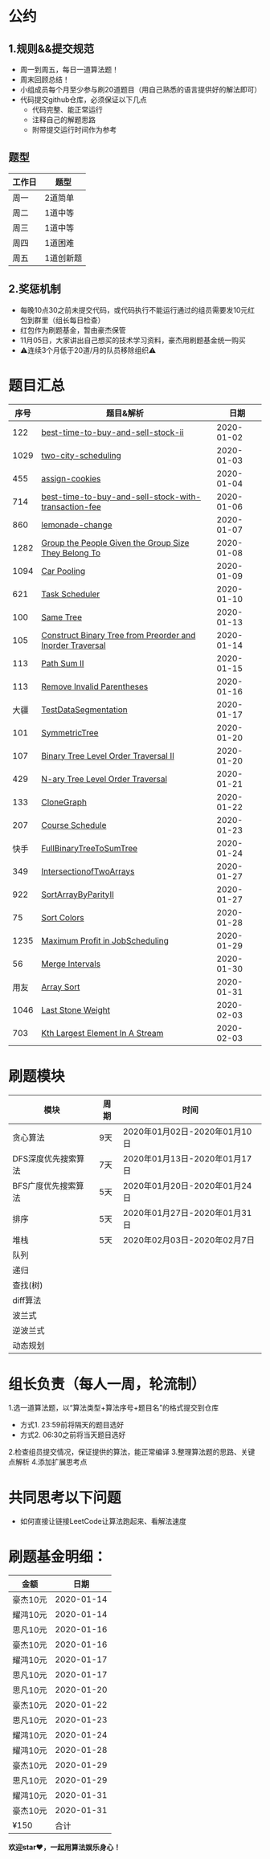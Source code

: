 # 公约
## 1.规则&&提交规范
- 周一到周五，每日一道算法题！
- 周末回顾总结！
- 小组成员每个月至少参与刷20道题目（用自己熟悉的语言提供好的解法即可）
- 代码提交github仓库，必须保证以下几点
    - 代码完整、能正常运行
    - 注释自己的解题思路
    - 附带提交运行时间作为参考

## 题型
|工作日|题型|
|--|--|
|周一|2道简单|
|周二|1道中等|
|周三|1道中等|
|周四|1道困难|
|周五|1道创新题|

## 2.奖惩机制
- 每晚10点30之前未提交代码，或代码执行不能运行通过的组员需要发10元红包到群里（组长每日检查）
- 红包作为刷题基金，暂由豪杰保管
- 11月05日，大家讲出自己想买的技术学习资料，豪杰用刷题基金统一购买
- ⚠️连续3个月低于20道/月的队员移除组织⚠️

# 题目汇总
|序号|题目&解析|日期|
|--|--|--|
|122|[best-time-to-buy-and-sell-stock-ii](problems/122.best-time-to-buy-and-sell-stock-ii.md)|2020-01-02|
|1029|[two-city-scheduling](problems/1029.two-city-scheduling.md)|2020-01-03|
|455|[assign-cookies](problems/455.assign-cookies.md)|2020-01-04|
|714|[best-time-to-buy-and-sell-stock-with-transaction-fee](problems/714.best-time-to-buy-and-sell-stock-with-transaction-fee.md)|2020-01-06|
|860|[lemonade-change](problems/860.lemonade-change.md)|2020-01-07|
|1282|[Group the People Given the Group Size They Belong To](problems/1282.%20Group%20the%20People%20Given%20the%20Group%20Size%20They%20Belong%20To.md)|2020-01-08|
|1094|[Car Pooling](problems/1094.%20Car%20Pooling.md)|2020-01-09|
|621|[Task Scheduler](problems/621.%20Task%20Scheduler.md)|2020-01-10|
|100|[Same Tree](problems/100.SameTree.md)|2020-01-13|
|105|[Construct Binary Tree from Preorder and Inorder Traversal](problems/105.ConstructBinaryTreefromPreorderandInorderTraversal.md)|2020-01-14|
|113|[Path Sum II](problems/113.PathSumII.md)|2020-01-15|
|113|[Remove Invalid Parentheses](problems/301.RemoveInvalidParentheses.md)|2020-01-16|
|大疆|[TestDataSegmentation](problems/C.TestDataSegmentation.md)|2020-01-17| 
|101|[SymmetricTree](problems/101.SymmetricTree.md)|2020-01-20 
|107|[Binary Tree Level Order Traversal II](problems/107.BinaryTreeLevelOrderTraversalII.md)|2020-01-20| 
|429|[N-ary Tree Level Order Traversal](problems/429.N-aryTreeLevelOrderTraversal.md)|2020-01-21|
|133|[CloneGraph](problems/133.CloneGraph.md)|2020-01-22|
|207|[Course Schedule](problems/207.CourseSchedule.md)|2020-01-23| 
|快手|[FullBinaryTreeToSumTree](problems/C.FullBinaryTreeToSumTree.md)|2020-01-24|
|349|[IntersectionofTwoArrays](problems/349.IntersectionofTwoArrays.md)|2020-01-27|
|922|[SortArrayByParityII](problems/922.SortArrayByParityII.md)|2020-01-27|
|75|[Sort Colors](problems/75.SortColors.md)|2020-01-28|
|1235|[Maximum Profit in JobScheduling](problems/1235.MaximumProfitinJobScheduling.md)|2020-01-29|
|56|[Merge Intervals](problems/56.MergeIntervals.md)|2020-01-30|
|用友|[Array Sort](problems/ArraySort.md)|2020-01-31|
|1046|[Last Stone Weight](problems/1046.LastStoneWeight.md)|2020-02-03|
|703|[Kth Largest Element In A Stream](problems/703.KthLargestElementInAStream.md)|2020-02-03|

# 刷题模块
|模块|周期|时间|
|--|--|--|
|贪心算法|9天|2020年01月02日-2020年01月10日|
|DFS深度优先搜索算法|7天|2020年01月13日-2020年01月17日|
|BFS广度优先搜索算法|5天|2020年01月20日-2020年01月24日|
|排序|5天|2020年01月27日-2020年01月31日|
|堆栈|5天|2020年02月03日-2020年02月7日|
|队列||
|递归||
|查找(树)|||
|diff算法|||
|波兰式||
|逆波兰式||
|动态规划||

# 组长负责（每人一周，轮流制）
1.选一道算法题，以“算法类型+算法序号+题目名”的格式提交到仓库
- 方式1.
    23:59前将隔天的题目选好
- 方式2.
    06:30之前将当天题目选好

2.检查组员提交情况，保证提供的算法，能正常编译
3.整理算法题的思路、关键点解析
4.添加扩展思考点

# 共同思考以下问题
- 如何直接让链接LeetCode让算法跑起来、看解法速度

# 刷题基金明细：
|金额|日期|
|--|--|
|豪杰10元|2020-01-14|
|耀鸿10元|2020-01-14|
|思凡10元|2020-01-16|
|豪杰10元|2020-01-16|
|耀鸿10元|2020-01-17|
|思凡10元|2020-01-17|
|思凡10元|2020-01-20|
|豪杰10元|2020-01-22|
|思凡10元|2020-01-23|
|耀鸿10元|2020-01-24|
|耀鸿10元|2020-01-28|
|豪杰10元|2020-01-29|
|思凡10元|2020-01-29|
|耀鸿10元|2020-01-31|
|豪杰10元|2020-01-31|
|¥150|合计|

**欢迎star❤️，一起用算法娱乐身心！**
<!-- 
群公告
(01月13日-01月19日)组长：思凡
本周刷题模块：深度优先搜索
组长负责：
1.选一道算法题，以“算法类型+算法序号+题目名”的格式提交到仓库
- 方式1.
    23:59前将隔天的题目选好
- 方式2.
    05:30之前将当天题目选好
2.检查组员提交情况，保证提供的算法，能正常编译
3.整理算法题的思路、关键点解析
4.添加扩展思考点
5.当天晚上10点30之前截止提交，代码不能正常通过和未提交的队员请主动按10元/道发红包到群里，由豪杰保管作为刷题基金。
-->